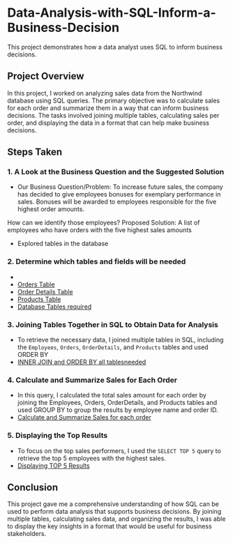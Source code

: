 # Data-Analysis-with-SQL-Inform-a-Business-Decision


This project demonstrates how a data analyst uses SQL to inform business decisions. 

[](https://github.com/TammyTheAnalyst/Data-Analysis-with-SQL-Inform-a-Business-Decision/blob/main/Screenshot%20(4410).png)

## Project Overview
In this project, I worked on analyzing sales data from the Northwind database using SQL queries. The primary objective was to calculate sales for each order and summarize them in a way that can inform business decisions. 
The tasks involved joining multiple tables, calculating sales per order, and displaying the data in a format that can help make business decisions.

## Steps Taken

### 1. **A Look at the Business Question and the Suggested Solution**
  
   - Our Business Question/Problem: To increase future sales, the company has decided to give employees bonuses for exemplary performance in sales.
     Bonuses will be awarded to employees responsible for the five highest order amounts. 

How can we identify those employees? Proposed Solution: A list of employees who have orders with the five highest sales amounts
   - Explored tables in the database

### 2. Determine which tables and fields will be needed
   - [](https://github.com/TammyTheAnalyst/Data-Analysis-with-SQL-Inform-a-Business-Decision/blob/main/Screenshot%20(4397).png)
   - [Orders Table](https://github.com/TammyTheAnalyst/Data-Analysis-with-SQL-Inform-a-Business-Decision/blob/main/Screenshot%20(4398).png)
   - [Order Details Table](https://github.com/TammyTheAnalyst/Data-Analysis-with-SQL-Inform-a-Business-Decision/blob/main/Screenshot%20(4399).png)
   - [Products Table](https://github.com/TammyTheAnalyst/Data-Analysis-with-SQL-Inform-a-Business-Decision/blob/main/Screenshot%20(4400).png)
   - [Database Tables required](https://github.com/TammyTheAnalyst/Data-Analysis-with-SQL-Inform-a-Business-Decision/blob/main/Screenshot%20(4401).png)

### 3. **Joining Tables Together in SQL to Obtain Data for Analysis**
   - To retrieve the necessary data, I joined multiple tables in SQL, including the `Employees`, `Orders`, `OrderDetails`, and `Products` tables and used ORDER BY
   - [INNER JOIN and ORDER BY all tablesneeded](https://github.com/TammyTheAnalyst/Data-Analysis-with-SQL-Inform-a-Business-Decision/blob/main/Screenshot%20(4405).png)

### 4. **Calculate and Summarize Sales for Each Order**
   - In this query, I calculated the total sales amount for each order by joining the Employees, Orders, OrderDetails, and Products tables
     and used GROUP BY to group the results by employee name and order ID.
   - [Calculate and Summarize Sales for each order](https://github.com/TammyTheAnalyst/Data-Analysis-with-SQL-Inform-a-Business-Decision/blob/main/Screenshot%20(4406).png)
  

### 5. **Displaying the Top Results**
   - To focus on the top sales performers, I used the `SELECT TOP 5` query to retrieve the top 5 employees with the highest sales.
   - [Displaying TOP 5 Results](https://github.com/TammyTheAnalyst/Data-Analysis-with-SQL-Inform-a-Business-Decision/blob/main/Screenshot%20(4409).png)


## Conclusion
This project gave me a comprehensive understanding of how SQL can be used to perform data analysis that supports business decisions. 
By joining multiple tables, calculating sales data, and organizing the results, I was able to display the key insights in a format that would be useful for business stakeholders.


